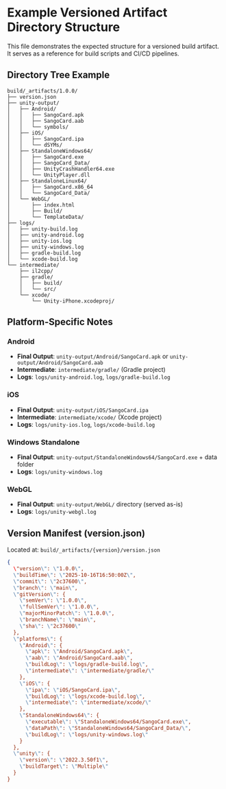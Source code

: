 # Example Versioned Artifact Directory Structure

This file demonstrates the expected structure for a versioned build artifact.
It serves as a reference for build scripts and CI/CD pipelines.

## Directory Tree Example

```
build/_artifacts/1.0.0/
├── version.json
├── unity-output/
│   ├── Android/
│   │   ├── SangoCard.apk
│   │   ├── SangoCard.aab
│   │   └── symbols/
│   ├── iOS/
│   │   ├── SangoCard.ipa
│   │   └── dSYMs/
│   ├── StandaloneWindows64/
│   │   ├── SangoCard.exe
│   │   ├── SangoCard_Data/
│   │   ├── UnityCrashHandler64.exe
│   │   └── UnityPlayer.dll
│   ├── StandaloneLinux64/
│   │   ├── SangoCard.x86_64
│   │   └── SangoCard_Data/
│   └── WebGL/
│       ├── index.html
│       ├── Build/
│       └── TemplateData/
├── logs/
│   ├── unity-build.log
│   ├── unity-android.log
│   ├── unity-ios.log
│   ├── unity-windows.log
│   ├── gradle-build.log
│   └── xcode-build.log
└── intermediate/
    ├── il2cpp/
    ├── gradle/
    │   ├── build/
    │   └── src/
    └── xcode/
        └── Unity-iPhone.xcodeproj/
```

## Platform-Specific Notes

### Android
- **Final Output**: `unity-output/Android/SangoCard.apk` or `unity-output/Android/SangoCard.aab`
- **Intermediate**: `intermediate/gradle/` (Gradle project)
- **Logs**: `logs/unity-android.log`, `logs/gradle-build.log`

### iOS
- **Final Output**: `unity-output/iOS/SangoCard.ipa`
- **Intermediate**: `intermediate/xcode/` (Xcode project)
- **Logs**: `logs/unity-ios.log`, `logs/xcode-build.log`

### Windows Standalone
- **Final Output**: `unity-output/StandaloneWindows64/SangoCard.exe` + data folder
- **Logs**: `logs/unity-windows.log`

### WebGL
- **Final Output**: `unity-output/WebGL/` directory (served as-is)
- **Logs**: `logs/unity-webgl.log`

## Version Manifest (version.json)

Located at: `build/_artifacts/{version}/version.json`

```json
{
  \"version\": \"1.0.0\",
  \"buildTime\": \"2025-10-16T16:50:00Z\",
  \"commit\": \"2c37600\",
  \"branch\": \"main\",
  \"gitVersion\": {
    \"semVer\": \"1.0.0\",
    \"fullSemVer\": \"1.0.0\",
    \"majorMinorPatch\": \"1.0.0\",
    \"branchName\": \"main\",
    \"sha\": \"2c37600\"
  },
  \"platforms\": {
    \"Android\": {
      \"apk\": \"Android/SangoCard.apk\",
      \"aab\": \"Android/SangoCard.aab\",
      \"buildLog\": \"logs/gradle-build.log\",
      \"intermediate\": \"intermediate/gradle/\"
    },
    \"iOS\": {
      \"ipa\": \"iOS/SangoCard.ipa\",
      \"buildLog\": \"logs/xcode-build.log\",
      \"intermediate\": \"intermediate/xcode/\"
    },
    \"StandaloneWindows64\": {
      \"executable\": \"StandaloneWindows64/SangoCard.exe\",
      \"dataPath\": \"StandaloneWindows64/SangoCard_Data/\",
      \"buildLog\": \"logs/unity-windows.log\"
    }
  },
  \"unity\": {
    \"version\": \"2022.3.50f1\",
    \"buildTarget\": \"Multiple\"
  }
}
```
